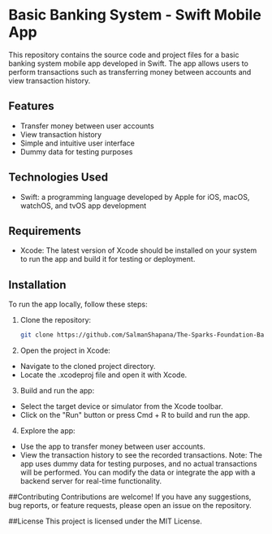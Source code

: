 # Basic Banking System - Swift Mobile App

This repository contains the source code and project files for a basic banking system mobile app developed in Swift. The app allows users to perform transactions such as transferring money between accounts and view transaction history.

## Features

- Transfer money between user accounts
- View transaction history
- Simple and intuitive user interface
- Dummy data for testing purposes

## Technologies Used

- Swift: a programming language developed by Apple for iOS, macOS, watchOS, and tvOS app development

## Requirements

- Xcode: The latest version of Xcode should be installed on your system to run the app and build it for testing or deployment.

## Installation

To run the app locally, follow these steps:

1. Clone the repository:

   ```bash
   git clone https://github.com/SalmanShapana/The-Sparks-Foundation-Basic-Mobile-App.git
2. Open the project in Xcode:

- Navigate to the cloned project directory.
- Locate the .xcodeproj file and open it with Xcode.
3. Build and run the app:

- Select the target device or simulator from the Xcode toolbar.
- Click on the "Run" button or press Cmd + R to build and run the app.
4. Explore the app:

- Use the app to transfer money between user accounts.
- View the transaction history to see the recorded transactions.
Note: The app uses dummy data for testing purposes, and no actual transactions will be performed. You can modify the data or integrate the app with a backend server for real-time functionality.

##Contributing
Contributions are welcome! If you have any suggestions, bug reports, or feature requests, please open an issue on the repository.

##License
This project is licensed under the MIT License.



